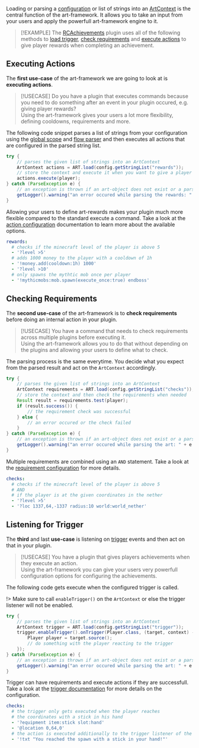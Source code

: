 Loading or parsing a [configuration](/configuration) or list of strings into an [ArtContext](art-context.md) is the central function of the art-framework. It allows you to take an input from your users and apply the powerfull art-framework engine to it.

> [!EXAMPLE]
> The [RCAchievements](https://github.com/raidcraft/rcachievements/) plugin uses all of the following methods to [load trigger](https://github.com/raidcraft/rcachievements/blob/master/src/main/java/de/raidcraft/achievements/types/ArtAchievement.java#L49), [check requirements](https://github.com/raidcraft/rcachievements/blob/master/src/main/java/de/raidcraft/achievements/types/ArtAchievement.java#L52) and [execute actions](https://github.com/raidcraft/rcachievements/blob/master/src/main/java/de/raidcraft/achievements/listener/RewardListener.java#L55) to give player rewards when completing an achievement.

<!-- panels:start -->
<!-- div:title-panel -->
## Executing Actions

The **first use-case** of the art-framework we are going to look at is **executing actions**.

> [!USECASE]
> Do you have a plugin that executes commands because you need to do something after an event in your plugin occured, e.g. giving player rewards?  
> Using the art-framework gives your users a lot more flexibility, defining cooldowns, requirements and more.

<!-- div:left-panel -->
The following code snippet parses a list of strings from your configuration using the [global scope](scope.md) and [flow parser](parser.md) and then executes all actions that are configured in the parsed string list.

```java
try {
    // parses the given list of strings into an ArtContext
    ArtContext actions = ART.load(config.getStringList("rewards"));
    // store the context and execute it when you want to give a player the rewards
    actions.execute(player);
} catch (ParseException e) {
    // an exception is thrown if an art-object does not exist or a parsing error occured
    getLogger().warning("an error occured while parsing the rewards: " + e.getMessage());
}
```
<!-- div:right-panel -->
Allowing your users to define art-rewards makes your plugin much more flexible compared to the standard execute a command. Take a look at the [action configuration](../configuration/actions.md) documentation to learn more about the available options.

```yaml
rewards:
  # checks if the minecraft level of the player is above 5
  - '?level >5'
  # adds 1000 money to the player with a cooldown of 1h
  - '!money.add(cooldown:1h) 1000'
  - '?level >10'
  # only spawns the mythtic mob once per player
  - '!mythicmobs:mob.spawn(execute_once:true) endboss'
```
<!-- div:title-panel -->
## Checking Requirements

The **second use-case** of the art-framework is to **check requirements** before doing an internal action in your plugin.

> [!USECASE]
> You have a command that needs to check requirements across multiple plugins before executing it.  
> Using the art-framework allows you to do that without depending on the plugins and allowing your users to define what to check.

<!-- div:left-panel -->
The parsing process is the same everytime. You decide what you expect from the parsed result and act on the `ArtContext` accordingly.

```java
try {
    // parses the given list of strings into an ArtContext
    ArtContext requirements = ART.load(config.getStringList("checks"));
    // store the context and then check the requirements when needed
    Result result = requirements.test(player);
    if (result.success()) {
        // the requirement check was successful
    } else {
        // an error occured or the check failed
    }
} catch (ParseException e) {
    // an exception is thrown if an art-object does not exist or a parsing error occured
    getLogger().warning("an error occured while parsing the art: " + e.getMessage());
}
```
<!-- div:right-panel -->
Multiple requirements are combined using an `AND` statement. Take a look at the [requirement configuration](../configuration/requirements.md) for more details.

```yaml
checks:
  # checks if the minecraft level of the player is above 5
  # AND
  # if the player is at the given coordinates in the nether
  - '?level >5'
  - '?loc 1337,64,-1337 radius:10 world:world_nether'
```
<!-- div:title-panel -->
## Listening for Trigger

The **third** and last **use-case** is listening on [trigger](trigger.md) events and then act on that in your plugin.

> [!USECASE]
> You have a plugin that gives players achievements when they execute an action.  
> Using the art-framework you can give your users very powerfull configuration options for configuring the achievements.

<!-- div:left-panel -->
The following code gets execute when the configured trigger is called.

!> Make sure to call `enableTrigger()` on the `ArtContext` or else the trigger listener will not be enabled.

```java
try {
    // parses the given list of strings into an ArtContext
    ArtContext trigger = ART.load(config.getStringList("trigger"));
    trigger.enableTrigger().onTrigger(Player.class, (target, context) -> {
        Player player = target.source();
        // do something with the player reacting to the trigger
    });
} catch (ParseException e) {
    // an exception is thrown if an art-object does not exist or a parsing error occured
    getLogger().warning("an error occured while parsing the art: " + e.getMessage());
}
```
<!-- div:right-panel -->
Trigger can have requirements and execute actions if they are successfull. Take a look at the [trigger documentation](../configuration/trigger.md) for more details on the configuration.

```yaml
checks:
  # the trigger only gets executed when the player reaches
  # the coordinates with a stick in his hand
  - '?equipment item:stick slot:hand'
  - '@location 0,64,0'
  # the action is executed additionally to the trigger listener of the code above
  - '!txt "You reached the spawn with a stick in your hand!"'
```
<!-- panels:end -->